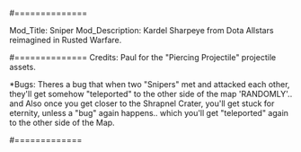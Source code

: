 #==============

Mod_Title: Sniper
Mod_Description: Kardel Sharpeye from Dota Allstars reimagined in Rusted Warfare.

#==============
Credits: Paul for the "Piercing Projectile" projectile assets.

*Bugs: Theres a bug that when two "Snipers" met and attacked each other, they'll get somehow "teleported" to the other side of the map 'RANDOMLY'.. and Also once you get closer to the Shrapnel Crater, you'll get stuck for eternity, unless a "bug" again happens.. which you'll get "teleported" again to the other side of the Map.

#=============
